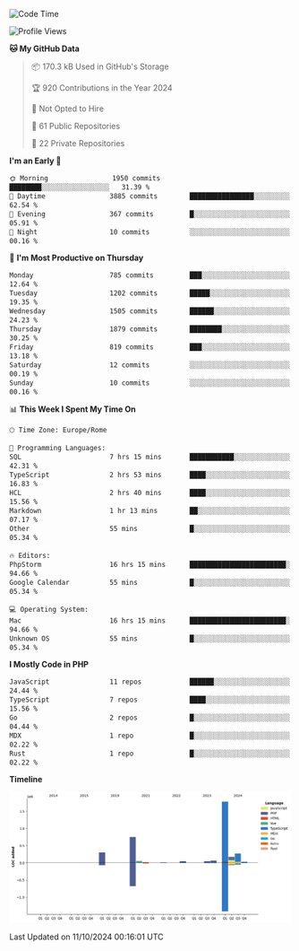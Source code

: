 <!--START_SECTION:waka-->
![Code Time](http://img.shields.io/badge/Code%20Time-5%2C374%20hrs%209%20mins-blue)

![Profile Views](http://img.shields.io/badge/Profile%20Views-0-blue)

**🐱 My GitHub Data** 

> 📦 170.3 kB Used in GitHub's Storage 
 > 
> 🏆 920 Contributions in the Year 2024
 > 
> 🚫 Not Opted to Hire
 > 
> 📜 61 Public Repositories 
 > 
> 🔑 22 Private Repositories 
 > 
**I'm an Early 🐤** 

```text
🌞 Morning                1950 commits        ████████░░░░░░░░░░░░░░░░░   31.39 % 
🌆 Daytime                3885 commits        ████████████████░░░░░░░░░   62.54 % 
🌃 Evening                367 commits         █░░░░░░░░░░░░░░░░░░░░░░░░   05.91 % 
🌙 Night                  10 commits          ░░░░░░░░░░░░░░░░░░░░░░░░░   00.16 % 
```
📅 **I'm Most Productive on Thursday** 

```text
Monday                   785 commits         ███░░░░░░░░░░░░░░░░░░░░░░   12.64 % 
Tuesday                  1202 commits        █████░░░░░░░░░░░░░░░░░░░░   19.35 % 
Wednesday                1505 commits        ██████░░░░░░░░░░░░░░░░░░░   24.23 % 
Thursday                 1879 commits        ████████░░░░░░░░░░░░░░░░░   30.25 % 
Friday                   819 commits         ███░░░░░░░░░░░░░░░░░░░░░░   13.18 % 
Saturday                 12 commits          ░░░░░░░░░░░░░░░░░░░░░░░░░   00.19 % 
Sunday                   10 commits          ░░░░░░░░░░░░░░░░░░░░░░░░░   00.16 % 
```


📊 **This Week I Spent My Time On** 

```text
🕑︎ Time Zone: Europe/Rome

💬 Programming Languages: 
SQL                      7 hrs 15 mins       ███████████░░░░░░░░░░░░░░   42.31 % 
TypeScript               2 hrs 53 mins       ████░░░░░░░░░░░░░░░░░░░░░   16.83 % 
HCL                      2 hrs 40 mins       ████░░░░░░░░░░░░░░░░░░░░░   15.56 % 
Markdown                 1 hr 13 mins        ██░░░░░░░░░░░░░░░░░░░░░░░   07.17 % 
Other                    55 mins             █░░░░░░░░░░░░░░░░░░░░░░░░   05.34 % 

🔥 Editors: 
PhpStorm                 16 hrs 15 mins      ████████████████████████░   94.66 % 
Google Calendar          55 mins             █░░░░░░░░░░░░░░░░░░░░░░░░   05.34 % 

💻 Operating System: 
Mac                      16 hrs 15 mins      ████████████████████████░   94.66 % 
Unknown OS               55 mins             █░░░░░░░░░░░░░░░░░░░░░░░░   05.34 % 
```

**I Mostly Code in PHP** 

```text
JavaScript               11 repos            ██████░░░░░░░░░░░░░░░░░░░   24.44 % 
TypeScript               7 repos             ████░░░░░░░░░░░░░░░░░░░░░   15.56 % 
Go                       2 repos             █░░░░░░░░░░░░░░░░░░░░░░░░   04.44 % 
MDX                      1 repo              █░░░░░░░░░░░░░░░░░░░░░░░░   02.22 % 
Rust                     1 repo              █░░░░░░░░░░░░░░░░░░░░░░░░   02.22 % 
```



**Timeline**

![Lines of Code chart](https://raw.githubusercontent.com/frnwtr/frnwtr/main/assets/bar_graph.png)


 Last Updated on 11/10/2024 00:16:01 UTC
<!--END_SECTION:waka-->